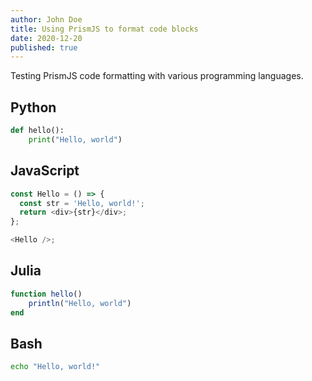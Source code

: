 ```yaml
---
author: John Doe
title: Using PrismJS to format code blocks
date: 2020-12-20
published: true
---
```


Testing PrismJS code formatting with various programming languages.

## Python

```python
def hello():
    print("Hello, world")
```

## JavaScript

```js
const Hello = () => {
  const str = 'Hello, world!';
  return <div>{str}</div>;
};

<Hello />;
```

## Julia

```julia
function hello()
    println("Hello, world")
end
```

## Bash

```bash
echo "Hello, world!"
```
